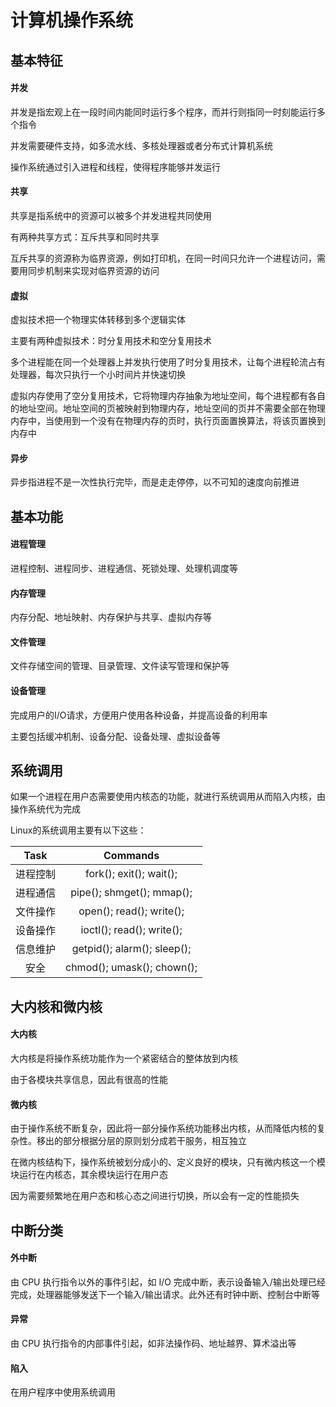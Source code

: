 # 计算机操作系统

## 基本特征
#### 并发
并发是指宏观上在一段时间内能同时运行多个程序，而并行则指同一时刻能运行多个指令

并发需要硬件支持，如多流水线、多核处理器或者分布式计算机系统

操作系统通过引入进程和线程，使得程序能够并发运行


#### 共享
共享是指系统中的资源可以被多个并发进程共同使用

有两种共享方式：互斥共享和同时共享

互斥共享的资源称为临界资源，例如打印机，在同一时间只允许一个进程访问，需要用同步机制来实现对临界资源的访问

#### 虚拟
虚拟技术把一个物理实体转移到多个逻辑实体

主要有两种虚拟技术：时分复用技术和空分复用技术

多个进程能在同一个处理器上并发执行使用了时分复用技术，让每个进程轮流占有处理器，每次只执行一个小时间片并快速切换

虚拟内存使用了空分复用技术，它将物理内存抽象为地址空间，每个进程都有各自的地址空间。地址空间的页被映射到物理内存，地址空间的页并不需要全部在物理内存中，当使用到一个没有在物理内存的页时，执行页面置换算法，将该页置换到内存中

#### 异步
异步指进程不是一次性执行完毕，而是走走停停，以不可知的速度向前推进

## 基本功能
#### 进程管理
进程控制、进程同步、进程通信、死锁处理、处理机调度等

#### 内存管理
内存分配、地址映射、内存保护与共享、虚拟内存等

#### 文件管理
文件存储空间的管理、目录管理、文件读写管理和保护等

#### 设备管理
完成用户的I/O请求，方便用户使用各种设备，并提高设备的利用率

主要包括缓冲机制、设备分配、设备处理、虚拟设备等

## 系统调用
如果一个进程在用户态需要使用内核态的功能，就进行系统调用从而陷入内核，由操作系统代为完成

Linux的系统调用主要有以下这些：

| Task | Commands | 
| :---: | :---: | 
| 进程控制 | fork(); exit(); wait(); | 
| 进程通信 | pipe(); shmget(); mmap(); |
| 文件操作 | open(); read(); write(); |
| 设备操作 | ioctl(); read(); write(); |
| 信息维护 | getpid(); alarm(); sleep(); |
| 安全 | chmod(); umask(); chown(); |

## 大内核和微内核

#### 大内核
大内核是将操作系统功能作为一个紧密结合的整体放到内核

由于各模块共享信息，因此有很高的性能

#### 微内核
由于操作系统不断复杂，因此将一部分操作系统功能移出内核，从而降低内核的复杂性。移出的部分根据分层的原则划分成若干服务，相互独立

在微内核结构下，操作系统被划分成小的、定义良好的模块，只有微内核这一个模块运行在内核态，其余模块运行在用户态

因为需要频繁地在用户态和核心态之间进行切换，所以会有一定的性能损失

## 中断分类
#### 外中断
由 CPU 执行指令以外的事件引起，如 I/O 完成中断，表示设备输入/输出处理已经完成，处理器能够发送下一个输入/输出请求。此外还有时钟中断、控制台中断等

#### 异常
由 CPU 执行指令的内部事件引起，如非法操作码、地址越界、算术溢出等

#### 陷入
在用户程序中使用系统调用


























